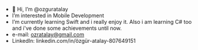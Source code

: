 - 👋 Hi, I’m @ozguratalay
- I’m interested in Mobile Development
- I’m currently learning Swift and i really enjoy it. Also i am learning C# too and i've done some achievements until now.
- e-mail: ozratalay@gmail.com
- LinkedIn: linkedin.com/in/özgür-atalay-807649151

<!---
ozguratalay/ozguratalay is a ✨ special ✨ repository because its `README.md` (this file) appears on your GitHub profile.
You can click the Preview link to take a look at your changes.
--->
